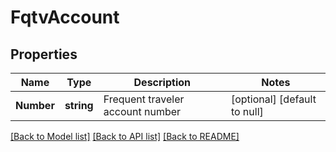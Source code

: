# FqtvAccount

## Properties
Name | Type | Description | Notes
------------ | ------------- | ------------- | -------------
**Number** | **string** | Frequent traveler account number | [optional] [default to null]

[[Back to Model list]](../README.md#documentation-for-models) [[Back to API list]](../README.md#documentation-for-api-endpoints) [[Back to README]](../README.md)


